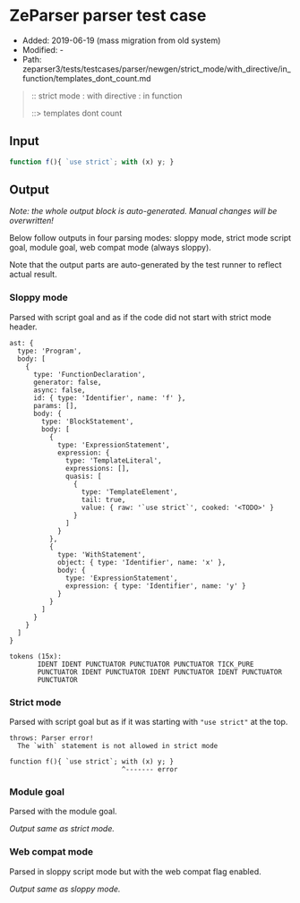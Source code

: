 # ZeParser parser test case

- Added: 2019-06-19 (mass migration from old system)
- Modified: -
- Path: zeparser3/tests/testcases/parser/newgen/strict_mode/with_directive/in_function/templates_dont_count.md

> :: strict mode : with directive : in function
>
> ::> templates dont count

## Input

`````js
function f(){ `use strict`; with (x) y; }
`````

## Output

_Note: the whole output block is auto-generated. Manual changes will be overwritten!_

Below follow outputs in four parsing modes: sloppy mode, strict mode script goal, module goal, web compat mode (always sloppy).

Note that the output parts are auto-generated by the test runner to reflect actual result.

### Sloppy mode

Parsed with script goal and as if the code did not start with strict mode header.

`````
ast: {
  type: 'Program',
  body: [
    {
      type: 'FunctionDeclaration',
      generator: false,
      async: false,
      id: { type: 'Identifier', name: 'f' },
      params: [],
      body: {
        type: 'BlockStatement',
        body: [
          {
            type: 'ExpressionStatement',
            expression: {
              type: 'TemplateLiteral',
              expressions: [],
              quasis: [
                {
                  type: 'TemplateElement',
                  tail: true,
                  value: { raw: '`use strict`', cooked: '<TODO>' }
                }
              ]
            }
          },
          {
            type: 'WithStatement',
            object: { type: 'Identifier', name: 'x' },
            body: {
              type: 'ExpressionStatement',
              expression: { type: 'Identifier', name: 'y' }
            }
          }
        ]
      }
    }
  ]
}

tokens (15x):
       IDENT IDENT PUNCTUATOR PUNCTUATOR PUNCTUATOR TICK_PURE
       PUNCTUATOR IDENT PUNCTUATOR IDENT PUNCTUATOR IDENT PUNCTUATOR
       PUNCTUATOR
`````

### Strict mode

Parsed with script goal but as if it was starting with `"use strict"` at the top.

`````
throws: Parser error!
  The `with` statement is not allowed in strict mode

function f(){ `use strict`; with (x) y; }
                            ^------- error
`````


### Module goal

Parsed with the module goal.

_Output same as strict mode._

### Web compat mode

Parsed in sloppy script mode but with the web compat flag enabled.

_Output same as sloppy mode._
